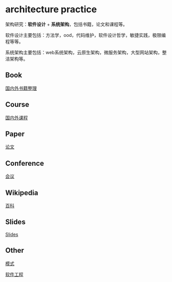 # architecture practice

架构研究：**软件设计** + **系统架构**，包括书籍，论文和课程等。

软件设计主要包括：方法学，ood，代码维护，软件设计哲学，敏捷实践，极限编程等等。

系统架构主要包括：web系统架构，云原生架构，微服务架构，大型网站架构，整洁架构等。

## Book

[国内外书籍整理](./book)

## Course

[国内外课程](./course)

## Paper

[论文](./paper)

## Conference

[会议](./conference)

## Wikipedia

[百科](./wikipedia)

## Slides

[Slides](./slides)

## Other

[模式](https://github.com/xiaozhiliaoo/pattern-practice)

[软件工程](https://github.com/xiaozhiliaoo/software-engineering-practice)